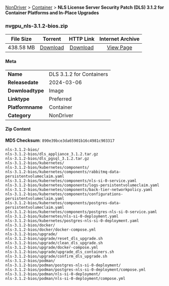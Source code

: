 
[NonDriver](/README.md)  >  [Container](/index/NonDriver/Container.md)  >  **NLS License Server Security Patch (DLS) 3.1.2 for Container Platforms and In-Place Upgrades**


### nvgpu_nls-3.1.2-bios.zip

| **File Size** | **Torrent**  | **HTTP Link** | **Internet Archive** |
|:-------------:|:------------:|:-------------:|:--------------------:|
| 438.58 MB |  [Download](https://archive.org/download/nvgpu_nls-3.1.2-bios.zip/nvgpu_nls-3.1.2-bios.zip_archive.torrent)       | [Download](https://archive.org/compress/nvgpu_nls-3.1.2-bios.zip) | [View Page](https://archive.org/details/nvgpu_nls-3.1.2-bios.zip)       |

#### Meta

<table>
<tr><td><strong>Name</strong></td><td>DLS 3.1.2 for Containers</td></tr>
<tr><td><strong>Releasedate</strong></td><td>2024-03-06</td></tr>
<tr><td><strong>Downloadtype</strong></td><td>Image</td></tr>
<tr><td><strong>Linktype</strong></td><td>Preferred</td></tr>
<tr><td><strong>Platformname</strong></td><td>Container</td></tr>
<tr><td><strong>Category</strong></td><td>NonDriver</td></tr>
</table>

#### Zip Content

**MD5 Checksum**: `890e39bce3da65901b16c4981c903317`

```text
nls-3.1.2-bios/
nls-3.1.2-bios/dls_appliance_3.1.2.tar.gz
nls-3.1.2-bios/dls_pgsql_3.1.2.tar.gz
nls-3.1.2-bios/kubernetes/
nls-3.1.2-bios/kubernetes/components/
nls-3.1.2-bios/kubernetes/components/rabbitmq-data-persistentvolumeclaim.yaml
nls-3.1.2-bios/kubernetes/components/nls-si-0-service.yaml
nls-3.1.2-bios/kubernetes/components/logs-persistentvolumeclaim.yaml
nls-3.1.2-bios/kubernetes/components/back-tier-networkpolicy.yaml
nls-3.1.2-bios/kubernetes/components/configurations-persistentvolumeclaim.yaml
nls-3.1.2-bios/kubernetes/components/postgres-data-persistentvolumeclaim.yaml
nls-3.1.2-bios/kubernetes/components/postgres-nls-si-0-service.yaml
nls-3.1.2-bios/kubernetes/nls-si-0-deployment.yaml
nls-3.1.2-bios/kubernetes/postgres-nls-si-0-deployment.yaml
nls-3.1.2-bios/docker/
nls-3.1.2-bios/docker/docker-compose.yml
nls-3.1.2-bios/upgrade/
nls-3.1.2-bios/upgrade/reset_dls_upgrade.sh
nls-3.1.2-bios/upgrade/clean_dls_upgrade.sh
nls-3.1.2-bios/upgrade/docker-compose.yml
nls-3.1.2-bios/upgrade/upgrade_dls_containers.sh
nls-3.1.2-bios/upgrade/confirm_dls_upgrade.sh
nls-3.1.2-bios/podman/
nls-3.1.2-bios/podman/postgres-nls-si-0-deployment/
nls-3.1.2-bios/podman/postgres-nls-si-0-deployment/compose.yml
nls-3.1.2-bios/podman/nls-si-0-deployment/
nls-3.1.2-bios/podman/nls-si-0-deployment/compose.yml
```